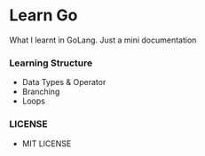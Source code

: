 # Learn Go

What I learnt in GoLang. Just a mini documentation

### Learning Structure

- Data Types & Operator
- Branching
- Loops

### LICENSE

- MIT LICENSE
